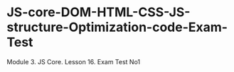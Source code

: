 # JS-core-DOM-HTML-CSS-JS-structure-Optimization-code-Exam-Test
 Module 3. JS Core. Lesson 16. Exam Test No1
